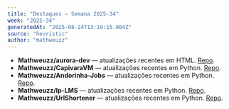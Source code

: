 ```yaml
---
title: "Destaques — Semana 2025-34"
week: "2025-34"
generatedAt: "2025-08-24T13:19:15.004Z"
source: "heuristic"
author: "mathweuzz"
---
```


- **Mathweuzz/aurora-dev** — atualizações recentes em HTML. [Repo](https://github.com/Mathweuzz/aurora-dev).
- **Mathweuzz/CapivaraVM** — atualizações recentes em Python. [Repo](https://github.com/Mathweuzz/CapivaraVM).
- **Mathweuzz/Andorinha-Jobs** — atualizações recentes em Python. [Repo](https://github.com/Mathweuzz/Andorinha-Jobs).
- **Mathweuzz/Ip-LMS** — atualizações recentes em Python. [Repo](https://github.com/Mathweuzz/Ip-LMS).
- **Mathweuzz/UrlShortener** — atualizações recentes em Python. [Repo](https://github.com/Mathweuzz/UrlShortener).